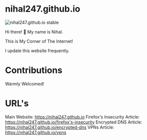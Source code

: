# nihal247.github.io

![nihal247.github.io stable](https://badgen.net/badge/nihal247.github.io/GPLv3/yellow?icon=github)

Hi there! 👋 My name is Nihal.

This is My Corner of The Internet!

I update this website frequently.

# Contributions

Warmly Welcomed!

# URL's

Main Website: https://nihal247.github.io
Firefox's Insecurity Article: https://nihal247.github.io/firefox's-insecurity
Encrypted DNS Article: https://nihal247.github.io/encrypted-dns
VPNs Article: https://nihal247.github.io/vpns
